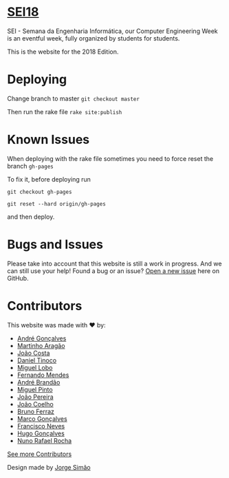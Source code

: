 # [SEI18](https://github.com/cesium/2018.seium.org)

SEI - Semana da Engenharia Informática, our Computer Engineering Week is an eventful week, fully organized by students for students.

This is the website for the 2018 Edition.

# Deploying
Change branch to master `git checkout master`

Then run the rake file  `rake site:publish`

# Known Issues
When deploying with the rake file sometimes you need to force reset the branch `gh-pages`

To fix it, before deploying run

`git checkout gh-pages`

`git reset --hard origin/gh-pages`

and then deploy.

# Bugs and Issues

Please take into account that this website is still a work in progress. And we can still use your help!
Found a bug or an issue? [Open a new issue](https://github.com/cesium/2018.seium.org/issues) here on GitHub.

# Contributors

This website was made with :heart: by:

* [André Gonçalves](https://github.com/Simbs38)
* [Martinho Aragão](https://github.com/martinhoaragao)
* [João Costa](https://github.com/joaofcosta)
* [Daniel Tinoco](https://github.com/0urobor0s)
* [Miguel Lobo](https://github.com/MLobo1997)
* [Fernando Mendes](https://github.com/frmendes)
* [André Brandão](https://github.com/andrebrandao21)
* [Miguel Pinto](https://github.com/miguelpinto98)
* [João Pereira](https://github.com/jcp19)
* [João Coelho](https://github.com/joao-coelho)
* [Bruno Ferraz](https://github.com/brunomaf)
* [Marco Gonçalves](https://github.com/Barca88)
* [Francisco Neves](https://github.com/fntneves)
* [Hugo Gonçalves](https://github.com/Hugainz)
* [Nuno Rafael Rocha](https://github.com/nunorafaelrocha)

[See more Contributors](https://github.com/cesium/2018.seium.org/graphs/contributors)

Design made by [Jorge Simão](https://www.linkedin.com/in/jorgepedrosimao)

